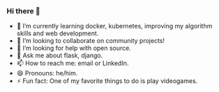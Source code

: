 ### Hi there 👋

- 🌱 I’m currently learning docker, kubernetes, improving my algorithm skills and web development.
- 👯 I’m looking to collaborate on community projects!
- 🤔 I’m looking for help with open source.
- 💬 Ask me about flask, django.
- 📫 How to reach me: email or LinkedIn.
- 😄 Pronouns: he/him.
- ⚡ Fun fact: One of my favorite things to do is play videogames.

